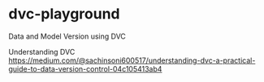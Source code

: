 # dvc-playground
Data and Model Version using DVC


Understanding DVC
https://medium.com/@sachinsoni600517/understanding-dvc-a-practical-guide-to-data-version-control-04c105413ab4
